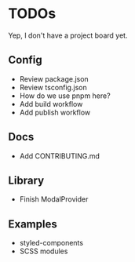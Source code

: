 # TODOs

Yep, I don't have a project board yet.

## Config

- Review package.json
- Review tsconfig.json
- How do we use pnpm here?
- Add build workflow
- Add publish workflow

## Docs

- Add CONTRIBUTING.md

## Library

- Finish ModalProvider

## Examples

- styled-components
- SCSS modules
